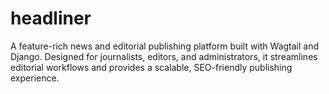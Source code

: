 # headliner
A feature-rich news and editorial publishing platform built with Wagtail  and Django. Designed for journalists, editors, and administrators, it streamlines editorial workflows and provides a scalable, SEO-friendly publishing experience.

